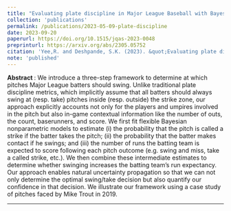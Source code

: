 ```yaml
---
title: "Evaluating plate discipline in Major League Baseball with Bayesian additive regression trees"
collection: 'publications'
permalink: /publications/2023-05-09-plate-discipline
date: 2023-09-20
paperurl: https://doi.org/10.1515/jqas-2023-0048
preprinturl: https://arxiv.org/abs/2305.05752
citation: 'Yee,R. and Deshpande, S.K. (2023). &quot;Evaluating plate discipline in Major League Baseball with Bayesian additive regression trees.&quot; <i>Journal of Quantitative Analysis in Sports</i>.'
note: 'published'
---
```


<b> Abstract </b> : 
We introduce a three-step framework to determine at which pitches Major League batters should swing. Unlike traditional plate discipline metrics, which implicitly assume that all batters should always swing at (resp. take) pitches inside (resp. outside) the strike zone, our approach explicitly accounts not only for the players and umpires involved in the pitch but also in-game contextual information like the number of outs, the count, baserunners, and score. We first fit flexible Bayesian nonparametric models to estimate (i) the probability that the pitch is called a strike if the batter takes the pitch; (ii) the probability that the batter makes contact if he swings; and (iii) the number of runs the batting team is expected to score following each pitch outcome (e.g. swing and miss, take a called strike, etc.). We then combine these intermediate estimates to determine whether swinging increases the batting team’s run expectancy. Our approach enables natural uncertainty propagation so that we can not only determine the optimal swing/take decision but also quantify our confidence in that decision. We illustrate our framework using a case study of pitches faced by Mike Trout in 2019.

---


